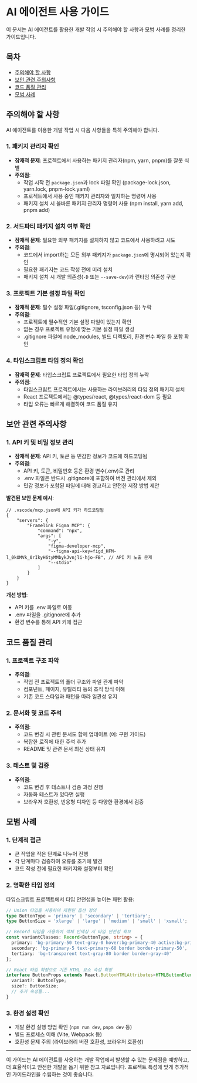 # AI 에이전트 사용 가이드

이 문서는 AI 에이전트를 활용한 개발 작업 시 주의해야 할 사항과 모범 사례를 정리한 가이드입니다.

## 목차

- [주의해야 할 사항](#주의해야-할-사항)
- [보안 관련 주의사항](#보안-관련-주의사항)
- [코드 품질 관리](#코드-품질-관리)
- [모범 사례](#모범-사례)

## 주의해야 할 사항

AI 에이전트를 이용한 개발 작업 시 다음 사항들을 특히 주의해야 합니다.

### 1. 패키지 관리자 확인

- **잠재적 문제**: 프로젝트에서 사용하는 패키지 관리자(npm, yarn, pnpm)를 잘못 식별
- **주의점**:
  - 작업 시작 전 `package.json`과 lock 파일 확인 (package-lock.json, yarn.lock, pnpm-lock.yaml)
  - 프로젝트에서 사용 중인 패키지 관리자와 일치하는 명령어 사용
  - 패키지 설치 시 올바른 패키지 관리자 명령어 사용 (npm install, yarn add, pnpm add)

### 2. 서드파티 패키지 설치 여부 확인

- **잠재적 문제**: 필요한 외부 패키지를 설치하지 않고 코드에서 사용하려고 시도
- **주의점**:
  - 코드에서 import하는 모든 외부 패키지가 `package.json`에 명시되어 있는지 확인
  - 필요한 패키지는 코드 작성 전에 미리 설치
  - 패키지 설치 시 개발 의존성(`-D` 또는 `--save-dev`)과 런타임 의존성 구분

### 3. 프로젝트 기본 설정 파일 확인

- **잠재적 문제**: 필수 설정 파일(.gitignore, tsconfig.json 등) 누락
- **주의점**:
  - 프로젝트에 필수적인 기본 설정 파일이 있는지 확인
  - 없는 경우 프로젝트 유형에 맞는 기본 설정 파일 생성
  - .gitignore 파일에 node_modules, 빌드 디렉토리, 환경 변수 파일 등 포함 확인

### 4. 타입스크립트 타입 정의 확인

- **잠재적 문제**: 타입스크립트 프로젝트에서 필요한 타입 정의 누락
- **주의점**:
  - 타입스크립트 프로젝트에서는 사용하는 라이브러리의 타입 정의 패키지 설치
  - React 프로젝트에서는 @types/react, @types/react-dom 등 필요
  - 타입 오류는 빠르게 해결하여 코드 품질 유지

## 보안 관련 주의사항

### 1. API 키 및 비밀 정보 관리

- **잠재적 문제**: API 키, 토큰 등 민감한 정보가 코드에 하드코딩됨
- **주의점**:
  - API 키, 토큰, 비밀번호 등은 환경 변수(.env)로 관리
  - .env 파일은 반드시 .gitignore에 포함하여 버전 관리에서 제외
  - 민감 정보가 포함된 파일에 대해 경고하고 안전한 저장 방법 제안

**발견된 보안 문제 예시**:
```jsonc
// .vscode/mcp.json에 API 키가 하드코딩됨
{
    "servers": {
        "Framelink Figma MCP": {
            "command": "npx",
            "args": [
                "-y",
                "figma-developer-mcp",
                "--figma-api-key=figd_HFM-l_0kOMVk_0rIkyH6tyMMbykJvnjli-hjo-FB", // API 키 노출 문제
                "--stdio"
            ]
        }
    }
}
```

**개선 방법**:
- API 키를 .env 파일로 이동
- .env 파일을 .gitignore에 추가
- 환경 변수를 통해 API 키에 접근

## 코드 품질 관리

### 1. 프로젝트 구조 파악

- **주의점**:
  - 작업 전 프로젝트의 폴더 구조와 파일 관계 파악
  - 컴포넌트, 페이지, 유틸리티 등의 조직 방식 이해
  - 기존 코드 스타일과 패턴을 따라 일관성 유지

### 2. 문서화 및 코드 주석

- **주의점**:
  - 코드 변경 시 관련 문서도 함께 업데이트 (예: 구현 가이드)
  - 복잡한 로직에 대한 주석 추가
  - README 및 관련 문서 최신 상태 유지

### 3. 테스트 및 검증

- **주의점**:
  - 코드 변경 후 테스트나 검증 과정 진행
  - 자동화 테스트가 있다면 실행
  - 브라우저 호환성, 반응형 디자인 등 다양한 환경에서 검증

## 모범 사례

### 1. 단계적 접근

- 큰 작업을 작은 단계로 나누어 진행
- 각 단계마다 검증하여 오류를 조기에 발견
- 코드 작성 전에 필요한 패키지와 설정부터 확인

### 2. 명확한 타입 정의

타입스크립트 프로젝트에서 타입 안전성을 높이는 패턴 활용:

```typescript
// Union 타입을 사용하여 제한된 옵션 정의
type ButtonType = 'primary' | 'secondary' | 'tertiary';
type ButtonSize = 'xlarge' | 'large' | 'medium' | 'small' | 'xsmall';

// Record 타입을 사용하여 객체 인덱싱 시 타입 안전성 확보
const variantClasses: Record<ButtonType, string> = {
  primary: 'bg-primary-50 text-gray-0 hover:bg-primary-40 active:bg-primary-70',
  secondary: 'bg-primary-5 text-primary-60 border border-primary-50',
  tertiary: 'bg-transparent text-gray-80 border border-gray-40'
};

// React 타입 확장으로 기존 HTML 요소 속성 확장
interface ButtonProps extends React.ButtonHTMLAttributes<HTMLButtonElement> {
  variant?: ButtonType;
  size?: ButtonSize;
  // 추가 속성들...
}
```

### 3. 환경 설정 확인

- 개발 환경 실행 방법 확인 (`npm run dev`, `pnpm dev` 등)
- 빌드 프로세스 이해 (Vite, Webpack 등)
- 호환성 문제 주의 (라이브러리 버전 호환성, 브라우저 호환성)

---

이 가이드는 AI 에이전트를 사용하는 개발 작업에서 발생할 수 있는 문제점을 예방하고, 더 효율적이고 안전한 개발을 돕기 위한 참고 자료입니다. 프로젝트 특성에 맞게 추가적인 가이드라인을 수립하는 것이 좋습니다.